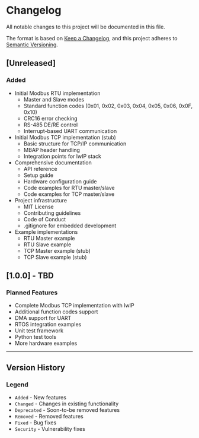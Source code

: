 # Changelog

All notable changes to this project will be documented in this file.

The format is based on [Keep a Changelog](https://keepachangelog.com/en/1.0.0/),
and this project adheres to [Semantic Versioning](https://semver.org/spec/v2.0.0.html).

## [Unreleased]

### Added
- Initial Modbus RTU implementation
  - Master and Slave modes
  - Standard function codes (0x01, 0x02, 0x03, 0x04, 0x05, 0x06, 0x0F, 0x10)
  - CRC16 error checking
  - RS-485 DE/RE control
  - Interrupt-based UART communication
- Initial Modbus TCP implementation (stub)
  - Basic structure for TCP/IP communication
  - MBAP header handling
  - Integration points for lwIP stack
- Comprehensive documentation
  - API reference
  - Setup guide
  - Hardware configuration guide
  - Code examples for RTU master/slave
  - Code examples for TCP master/slave
- Project infrastructure
  - MIT License
  - Contributing guidelines
  - Code of Conduct
  - .gitignore for embedded development
- Example implementations
  - RTU Master example
  - RTU Slave example
  - TCP Master example (stub)
  - TCP Slave example (stub)

## [1.0.0] - TBD

### Planned Features
- Complete Modbus TCP implementation with lwIP
- Additional function codes support
- DMA support for UART
- RTOS integration examples
- Unit test framework
- Python test tools
- More hardware examples

---

## Version History

### Legend
- `Added` - New features
- `Changed` - Changes in existing functionality
- `Deprecated` - Soon-to-be removed features
- `Removed` - Removed features
- `Fixed` - Bug fixes
- `Security` - Vulnerability fixes
